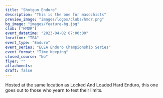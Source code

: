 ```yaml
---
title: "Shotgun Enduro"
description: "This is the one for masochists"
preview_image: "images/logos/clubs/hmdr.png"
bg_image: "images/feature-bg.jpg"
club: ["HMDR"]
event_datetime: "2023-04-02 07:00:00"
location: "TBA"
event_type: "Enduro"
event_series: "ECEA Enduro Championship Series"
event_format: "Time Keeping"
closed_course: "No"
flyer: ""
attachments:
draft: false
---
```


Hosted at the same location as Locked And Loaded Hard Enduro, this one goes out to those who yearn to test their limits.